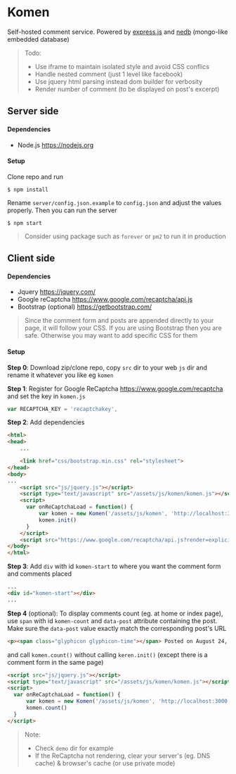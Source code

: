 # Komen

Self-hosted comment service. Powered by [express.js](http://expressjs.com) and [nedb](https://github.com/louischatriot/nedb) (mongo-like embedded database)

> Todo:
>* Use iframe to maintain isolated style and avoid CSS conflics
>* Handle nested comment (just 1 level like facebook)
>* Use jquery html parsing instead dom builder for verbosity
>* Render number of comment (to be displayed on post's excerpt)

## Server side

#### Dependencies

* Node.js https://nodejs.org

#### Setup

Clone repo and run

```
$ npm install
```
Rename `server/config.json.example` to `config.json` and adjust the values properly. Then you can run the server

```
$ npm start
```

> Consider using package such as `forever` or `pm2` to run it in production

## Client side

#### Dependencies

* Jquery https://jquery.com/
* Google reCaptcha https://www.google.com/recaptcha/api.js
* Bootstrap (optional) https://getbootstrap.com/

> Since the comment form and posts are appended directly to your page, it will follow your CSS. If you are using Bootstrap then you are safe. Otherwise you may want to add specific CSS for them

#### Setup

**Step 0**: Download zip/clone repo, copy `src` dir to your web `js` dir and rename it whatever you like eg `komen`

**Step 1**: Register for Google ReCaptcha https://www.google.com/recaptcha and set the key in `komen.js`

```javascript
var RECAPTCHA_KEY = 'recaptchakey',
```

**Step 2**: Add dependencies

```html
<html>
<head>
    ...

    <link href="css/bootstrap.min.css" rel="stylesheet">
</head>
<body>
...
    <script src="js/jquery.js"></script>
    <script type="text/javascript" src="/assets/js/komen/komen.js"></script>
    <script>
      var onReCaptchaLoad = function() {
          var komen = new Komen('/assets/js/komen', 'http://localhost:3000')
          komen.init()
      }
    </script>
    <script src="https://www.google.com/recaptcha/api.js?render=explicit&onload=onReCaptchaLoad"></script>
</body>
</html>
```

**Step 3**: Add `div` with id `komen-start` to where you want the comment form and comments placed

```html
...
<div id="komen-start"></div>
...
```

**Step 4** (optional): To display comments count (eg. at home or index page), use `span` with id `komen-count` and `data-post` attribute containing the post. Make sure the `data-post` value exactly match the corresponding post's URL

```html
<p><span class="glyphicon glyphicon-time"></span> Posted on August 24, 2013 at 9:00 PM (<span class="komen-count" data-post="http://localhost/komen/demo/">0</span> comment(s))</p>
```

and call `komen.count()` without calling `keren.init()` (except there is a comment form in the same page)

```html
<script src="js/jquery.js"></script>
<script type="text/javascript" src="/assets/js/komen/komen.js"></script>
<script>
  var onReCaptchaLoad = function() {
      var komen = new Komen('/assets/js/komen', 'http://localhost:3000')
      komen.count()
  }
</script>
```

> Note:
> * Check `demo` dir for example
> * If the ReCaptcha not rendering, clear your server's (eg. DNS cache) & browser's cache (or use private mode)

